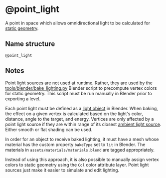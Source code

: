 # @point_light

A point in space which allows omnidirectional light to be calculated for
[static geometry](./static.md).


## Name structure

```
@point_light
```

## Notes

Point light sources are not used at runtime. Rather, they are used by the
[tools/blender/bake_lighting.py](../../../tools/blender/bake_lighting.py)
Blender script to precompute vertex colors for static geometry. This script
must be run manually in Blender prior to exporting a level.

Each point light must be defined as a
[light object](https://docs.blender.org/manual/en/latest/render/lights/light_object.html#)
in Blender. When baking, the effect on a given vertex is calculated based on the
light's color, distance, angle to the target, and energy. Vertices are only
affected by a point light source if they are within range of its closest
[ambient light source](./ambient.md). Either smooth or flat shading can be used.

In order for an object to receive baked lighting, it must have a mesh whose
material has the custom property `bakeType` set to `lit` in Blender. The
materials in `assets/materials/materials.blend` are tagged appropriately.

Instead of using this approach, it is also possible to manually assign vertex
colors to static geometry using the `Col` color attribute layer. Point light
sources just make it easier to simulate and edit lighting.
